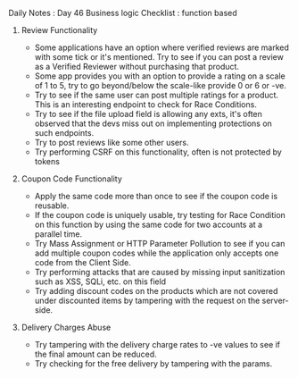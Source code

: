 Daily Notes : Day 46
Business logic Checklist : function based 

1. Review Functionality 
   - Some applications have an option where verified reviews are marked with some tick or it's mentioned. Try to see if you can post a review as a Verified Reviewer without purchasing that product.
   - Some app provides you with an option to provide a rating on a scale of 1 to 5, try to go beyond/below the scale-like provide 0 or 6 or -ve.
   - Try to see if the same user can post multiple ratings for a product. This is an interesting endpoint to check for Race Conditions.
   - Try to see if the file upload field is allowing any exts, it's often observed that the devs miss out on implementing protections on such endpoints. 
   - Try to post reviews like some other users.
   - Try performing CSRF on this functionality, often is not protected by tokens

2. Coupon Code Functionality 
   - Apply the same code more than once to see if the coupon code is reusable. 
   - If the coupon code is uniquely usable, try testing for Race Condition on this function by using the same code for two accounts at a parallel time.
   - Try Mass Assignment or HTTP Parameter Pollution to see if you can add multiple coupon codes while the application only accepts one code from the Client Side. 
   - Try performing attacks that are caused by missing input sanitization such as XSS, SQLi, etc. on this field
   - Try adding discount codes on the products which are not covered under discounted items by tampering with the request on the server-side. 

3. Delivery Charges Abuse 
   - Try tampering with the delivery charge rates to -ve values to see if the final amount can be reduced.
   - Try checking for the free delivery by tampering with the params.